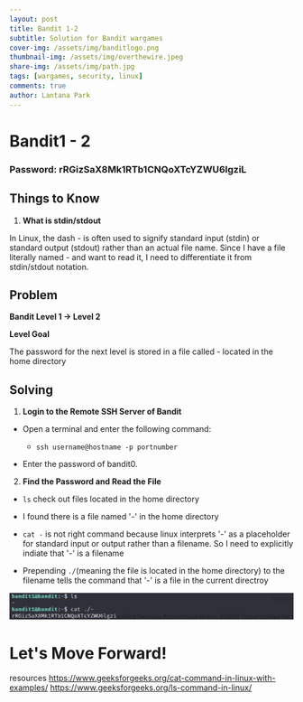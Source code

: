 ```yaml
---
layout: post
title: Bandit 1-2
subtitle: Solution for Bandit wargames
cover-img: /assets/img/banditlogo.png
thumbnail-img: /assets/img/overthewire.jpeg
share-img: /assets/img/path.jpg
tags: [wargames, security, linux]
comments: true
author: Lantana Park
---
```


# Bandit1 - 2


### Password: rRGizSaX8Mk1RTb1CNQoXTcYZWU6lgziL


## Things to Know


1. **What is stdin/stdout**

 In Linux, the dash - is often used to signify standard input (stdin) or standard output (stdout) rather than an actual file name. Since I have a file literally named - and want to read it, I need to differentiate it from stdin/stdout notation.



## Problem


**Bandit Level 1 -> Level 2**


**Level Goal**


The password for the next level is stored in a file called - located in the home directory


## Solving


1. **Login to the Remote SSH Server of Bandit**


- Open a terminal and enter the following command:
  - `ssh username@hostname -p portnumber`

- Enter the password of bandit0.


2. **Find the Password and Read the File**


- `ls` check out files located in the home directory

- I found there is a file named '-' in the home directory

- `cat -` is not right command because linux interprets '-' as a placeholder for standard input or output rather than a filename. So I need to explicitly indiate that '-' is a filename

- Prepending `./`(meaning the file is located in the home directory) to the filename tells the command that '-' is a file in the current directroy

 ![Read File Contents](/assets/img/bandit1-2/Screenshot%202024-02-13%20at%2008.54.39.png)


# Let's Move Forward!

resources 
https://www.geeksforgeeks.org/cat-command-in-linux-with-examples/
https://www.geeksforgeeks.org/ls-command-in-linux/

